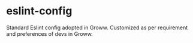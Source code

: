 # eslint-config
Standard Eslint config adopted in Groww. Customized as per requirement and preferences of devs in Groww.
